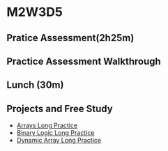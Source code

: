 # M2W3D5

## Pratice Assessment(2h25m)

## Practice Assessment Walkthrough

## Lunch (30m)

## Projects and Free Study

- [Arrays Long Practice](https://open.appacademy.io/learn/js-py---pt-jun-2022-online/week-9---big-o/arrays-long-practice)
- [Binary Logic Long Practice](https://open.appacademy.io/learn/js-py---pt-jun-2022-online/week-9---big-o/binary-logic-long-practice)
- [Dynamic Array Long Practice](https://open.appacademy.io/learn/js-py---pt-jun-2022-online/week-9---big-o/dynamic-array-long-practice)
